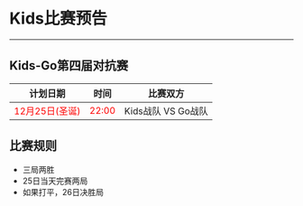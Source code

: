 # Kids比赛预告
---

## Kids-Go第四届对抗赛

|计划日期|时间|比赛双方|
|--------|------|----|
| <font color="red">12月25日(圣诞)</font>| <font color="red"> 22:00</font>| Kids战队 VS Go战队 |	

## 比赛规则

- 三局两胜
- 25日当天完赛两局
- 如果打平，26日决胜局

